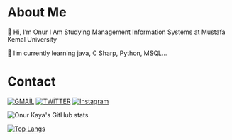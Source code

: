 
# About Me

👋 Hi, I’m Onur I Am Studying Management Information Systems at Mustafa Kemal University 

🌱 I’m currently learning java, C Sharp, Python, MSQL...


# Contact


[![GMAİL](https://img.shields.io/badge/Gmail-kayaonur607@gmail.com-green?style=for-the-badge&logo=gmail)](https://www.gmail.com)
[![TWİTTER](https://img.shields.io/badge/TWITTER-kayaonur607-blue?style=for-the-badge&logo=twitter)](https://twitter.com/kayaonur607)
[![Instagram](https://img.shields.io/badge/Instagram-kayaonur607-purple?style=for-the-badge&logo=instagram)](https://instagram.com/kayaonur607)

![Onur Kaya's GitHub stats](https://github-readme-stats.vercel.app/api?username=kayaonur607&show_icons=true&theme=aura)

[![Top Langs](https://github-readme-stats.vercel.app/api/top-langs/?username=kayaonur607&langs_count=5&theme=aura)](https://github.com/kayaonur607/github-readme-stats)


<!---
kayaonur607/kayaonur607 is a ✨ special ✨ repository because its `README.md` (this file) appears on your GitHub profile.
You can click the Preview link to take a look at your changes.
--->










